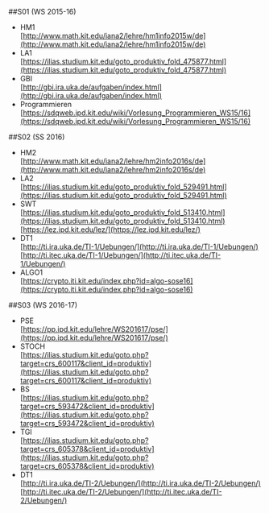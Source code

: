 ##S01 (WS 2015-16)
* HM1
<br/>[http://www.math.kit.edu/iana2/lehre/hm1info2015w/de](http://www.math.kit.edu/iana2/lehre/hm1info2015w/de)
* LA1
<br/>[https://ilias.studium.kit.edu/goto_produktiv_fold_475877.html](https://ilias.studium.kit.edu/goto_produktiv_fold_475877.html)
* GBI
<br/>[http://gbi.ira.uka.de/aufgaben/index.html](http://gbi.ira.uka.de/aufgaben/index.html)
* Programmieren
<br/>[https://sdqweb.ipd.kit.edu/wiki/Vorlesung_Programmieren_WS15/16](https://sdqweb.ipd.kit.edu/wiki/Vorlesung_Programmieren_WS15/16)

##S02 (SS 2016)
* HM2
<br/>[http://www.math.kit.edu/iana2/lehre/hm2info2016s/de](http://www.math.kit.edu/iana2/lehre/hm2info2016s/de)
* LA2
<br/>[https://ilias.studium.kit.edu/goto_produktiv_fold_529491.html](https://ilias.studium.kit.edu/goto_produktiv_fold_529491.html)
* SWT
<br/>[https://ilias.studium.kit.edu/goto_produktiv_fold_513410.html](https://ilias.studium.kit.edu/goto_produktiv_fold_513410.html)
<br/>[https://lez.ipd.kit.edu/lez/](https://lez.ipd.kit.edu/lez/)
* DT1
<br/>[http://ti.ira.uka.de/TI-1/Uebungen/](http://ti.ira.uka.de/TI-1/Uebungen/)
<br/>[http://ti.itec.uka.de/TI-1/Uebungen/](http://ti.itec.uka.de/TI-1/Uebungen/)
* ALGO1
<br/>[https://crypto.iti.kit.edu/index.php?id=algo-sose16](https://crypto.iti.kit.edu/index.php?id=algo-sose16)

##S03 (WS 2016-17)
* PSE
<br/>[https://pp.ipd.kit.edu/lehre/WS201617/pse/](https://pp.ipd.kit.edu/lehre/WS201617/pse/)
* STOCH
<br/>[https://ilias.studium.kit.edu/goto.php?target=crs_600117&client_id=produktiv](https://ilias.studium.kit.edu/goto.php?target=crs_600117&client_id=produktiv)
* BS
<br/>[https://ilias.studium.kit.edu/goto.php?target=crs_593472&client_id=produktiv](https://ilias.studium.kit.edu/goto.php?target=crs_593472&client_id=produktiv)
* TGI
<br/>[https://ilias.studium.kit.edu/goto.php?target=crs_605378&client_id=produktiv](https://ilias.studium.kit.edu/goto.php?target=crs_605378&client_id=produktiv)
* DT1
<br/>[http://ti.ira.uka.de/TI-2/Uebungen/](http://ti.ira.uka.de/TI-2/Uebungen/)
<br/>[http://ti.itec.uka.de/TI-2/Uebungen/](http://ti.itec.uka.de/TI-2/Uebungen/)
